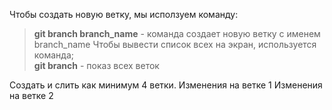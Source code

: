 Чтобы создать новую ветку, мы исползуем команду:  
> **git branch branch_name** - команда создает новую ветку с именем branch_name
Чтобы вывести список всех на экран, используется команда;  
> **git branch** - показ всех веток

Создать и слить как минимум 4 ветки.
Изменения на ветке 1
Изменения на ветке 2